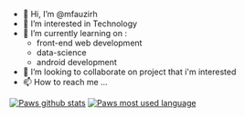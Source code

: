 - 👋 Hi, I’m @mfauzirh
- 👀 I’m interested in Technology
- 🌱 I’m currently learning on :
    * front-end web development
    * data-science
    * android development
- 💞️ I’m looking to collaborate on project that i'm interested
- 📫 How to reach me ...

<!---
Hi welcome to my profile
--->

[![Paws github stats](https://github-readme-stats.vercel.app/api?username=mfauzirh&count_private=true&show_icons=true&theme=radical&hide_rank=false)](https://github.com/anuraghazra/github-readme-stats) [![Paws most used language](https://github-readme-stats.vercel.app/api/top-langs/?username=mfauzirh&theme=tokyonight)](https://github.com/anuraghazra/github-readme-stats)
